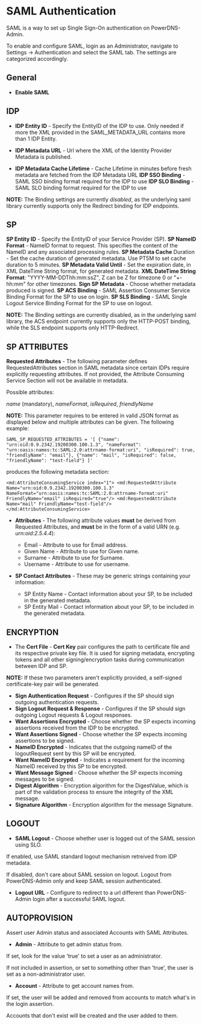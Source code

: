 # SAML Authentication

SAML is a way to set up Single Sign-On authentication on PowerDNS-Admin.

To enable and configure SAML, login as an Administrator, navigate to Settings -> Authentication and select the SAML tab. The settings are categorized accordingly.

## General
* **Enable SAML**

## IDP
* **IDP Entity ID** - Specify the EntityID of the IDP to use.
Only needed if more the XML provided in the SAML_METADATA_URL contains more than 1 IDP Entity.

* **IDP Metadata URL** - Url where the XML of the Identity Provider Metadata is published.
* **IDP Metadata Cache Lifetime** - Cache Lifetime in minutes before fresh metadata are fetched from the IDP Metadata URL
**IDP SSO Binding** - SAML SSO binding format required for the IDP to use
**IDP SLO Binding** - SAML SLO binding format required for the IDP to use

**NOTE:** The Binding settings are currently *disabled*, as the underlying saml library currently supports only the Redirect binding for IDP endpoints.

## SP

**SP Entity ID** - Specify the EntityID of your Service Provider (SP).
**SP NameID Format** - NameID format to request. This specifies the content of the NameID and any associated processing rules.
**SP Metadata Cache** Duration - Set the cache duration of generated metadata.
Use PT5M to set cache duration to 5 minutes.
**SP Metadata Valid Until** - Set the expiration date, in XML DateTime String format, for generated metadata.
**XML DateTime String Format**: "YYYY-MM-DDThh:mm:ssZ", Z can be Z for timezone 0 or "+-hh:mm" for other timezones.
**Sign SP Metadata** - Choose whether metadata produced is signed.
**SP ACS Binding** - SAML Assertion Consumer Service Binding Format for the SP to use on login.
**SP SLS Binding** - SAML Single Logout Service Binding Format for the SP to use on logout.

**NOTE:** The Binding settings are currently disabled, as in the underlying saml library, the ACS endpoint currently supports only the HTTP-POST binding, while the SLS endpoint supports only HTTP-Redirect.

## SP ATTRIBUTES

**Requested Attributes** - The following parameter defines RequestedAttributes section in SAML metadata since certain IDPs require explicitly requesting attributes.
If not provided, the Attribute Consuming Service Section will not be available in metadata.

Possible attributes:

*name* (mandatory), *nameFormat*, *isRequired*, *friendlyName*

**NOTE:** This parameter requires to be entered in valid JSON format as displayed below and multiple attributes can be given. The following example:

``SAML_SP_REQUESTED_ATTRIBUTES = '[
{"name": "urn:oid:0.9.2342.19200300.100.1.3", "nameFormat": "urn:oasis:names:tc:SAML:2.0:attrname-format:uri", "isRequired": true, "friendlyName": "email"},
{"name": "mail", "isRequired": false, "friendlyName": "test-field"}
]'``

produces the following metadata section:

``<md:AttributeConsumingService index="1">
<md:RequestedAttribute Name="urn:oid:0.9.2342.19200300.100.1.3" NameFormat="urn:oasis:names:tc:SAML:2.0:attrname-format:uri" FriendlyName="email" isRequired="true"/>
<md:RequestedAttribute Name="mail" FriendlyName="test-field"/>
</md:AttributeConsumingService>``

* **Attributes** - The following attribute values **must** be derived from Requested Attributes, and **must** be in the form of a valid URN (e.g. *urn:oid:2.5.4.4*):
    - Email - Attribute to use for Email address.
    - Given Name - Attribute to use for Given name.
    - Surname - Attribute to use for Surname.
    - Username - Attribute to use for username.

* **SP Contact Attributes** - These may be generic strings containing your information:
    - SP Entity Name - Contact information about your SP, to be included in the generated metadata.
    - SP Entity Mail - Contact information about your SP, to be included in the generated metadata.

## ENCRYPTION

* The **Cert File** - **Cert Key** pair configures the path to certificate file and its respective private key file.
It is used for signing metadata, encrypting tokens and all other signing/encryption tasks during communication between IDP and SP.

**NOTE:** If these two parameters aren't explicitly provided, a self-signed certificate-key pair will be generated.

* **Sign Authentication Request** - Configures if the SP should sign outgoing authentication requests.
* **Sign Logout Request & Response** - Configures if the SP should sign outgoing Logout requests & Logout responses.
* **Want Assertions Encrypted** - Choose whether the SP expects incoming assertions received from the IDP to be encrypted.
* **Want Assertions Signed** - Choose whether the SP expects incoming assertions to be signed.
* **NameID Encrypted** - Indicates that the outgoing nameID of the logoutRequest sent by this SP will be encrypted.
* **Want NameID Encrypted** - Indicates a requirement for the incoming NameID received by this SP to be encrypted.
* **Want Message Signed** - Choose whether the SP expects incoming messages to be signed.
* **Digest Algorithm** - Encryption algorithm for the DigestValue, which is part of the validation process to ensure the integrity of the XML message.
* **Signature Algorithm** - Encryption algorithm for the message Signature.

## LOGOUT

* **SAML Logout** - Choose whether user is logged out of the SAML session using SLO.

If enabled, use SAML standard logout mechanism retreived from IDP metadata.

If disabled, don't care about SAML session on logout.
Logout from PowerDNS-Admin only and keep SAML session authenticated.
* **Logout URL** - Configure to redirect to a url different than PowerDNS-Admin login after a successful SAML logout.

## AUTOPROVISION
Assert user Admin status and associated Accounts with SAML Attributes.

* **Admin** - Attribute to get admin status from.

If set, look for the value 'true' to set a user as an administrator.

If not included in assertion, or set to something other than 'true', the user is set as a non-administrator user.
* **Account** - Attribute to get account names from.

If set, the user will be added and removed from accounts to match what's in the login assertion.

Accounts that don't exist will be created and the user added to them.